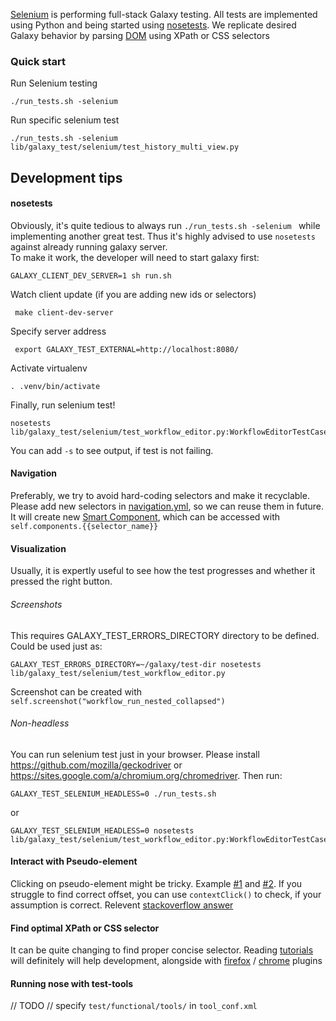 [Selenium](https://selenium-python.readthedocs.io/) is performing full-stack Galaxy testing. 
All tests are implemented using Python and being started using [nosetests](https://nose.readthedocs.io/en/latest/).
We replicate desired Galaxy behavior by parsing [DOM](https://developer.mozilla.org/en-US/docs/Web/API/Document_Object_Model/Introduction)
using XPath or CSS selectors
 
### Quick start
Run Selenium testing
```
./run_tests.sh -selenium
```

Run specific selenium test 
```
./run_tests.sh -selenium lib/galaxy_test/selenium/test_history_multi_view.py
```


## Development tips

#### nosetests
Obviously, it's quite tedious to always run ```./run_tests.sh -selenium ``` while implementing another great test. 
Thus it's highly advised to use ```nosetests``` against already running galaxy server.  
To make it work, the developer will need to start galaxy first:

```
GALAXY_CLIENT_DEV_SERVER=1 sh run.sh
```

Watch client update (if you are adding new ids or selectors)
```
 make client-dev-server
```

Specify server address
```
 export GALAXY_TEST_EXTERNAL=http://localhost:8080/
 ```

Activate virtualenv
```
. .venv/bin/activate
```
Finally, run selenium test!
```
nosetests lib/galaxy_test/selenium/test_workflow_editor.py:WorkflowEditorTestCase.test_data_input
```

You can add ```-s``` to see output, if test is not failing.

#### Navigation
Preferably, we try to avoid hard-coding selectors and make it recyclable. Please add new selectors in [navigation.yml](https://github.com/galaxyproject/galaxy/blob/dev/lib/galaxy/selenium/navigation.yml), 
so we can reuse them in future. It will create new [Smart Component](https://github.com/galaxyproject/galaxy/blob/dev/lib/galaxy/selenium/smart_components.py),
which can be accessed with ```self.components.{{selector_name}}```

#### Visualization
Usually, it is expertly useful to see how the test progresses and whether it pressed the right button.

###### Screenshots

This requires GALAXY_TEST_ERRORS_DIRECTORY directory to be defined. Could be used just as:
```
GALAXY_TEST_ERRORS_DIRECTORY=~/galaxy/test-dir nosetests lib/galaxy_test/selenium/test_workflow_editor.py
```
Screenshot can be created with ```self.screenshot("workflow_run_nested_collapsed")```
###### Non-headless

You can run selenium test just in your browser. Please install https://github.com/mozilla/geckodriver or 
https://sites.google.com/a/chromium.org/chromedriver. Then run:
```
GALAXY_TEST_SELENIUM_HEADLESS=0 ./run_tests.sh
```

or 

```
GALAXY_TEST_SELENIUM_HEADLESS=0 nosetests lib/galaxy_test/selenium/test_workflow_editor.py:WorkflowEditorTestCase.test_data_input
```

#### Interact with  Pseudo-element

Clicking on pseudo-element might be tricky. Example [#1](https://github.com/galaxyproject/galaxy/pull/9618/files#diff-4f3bb5eeab58236fac89f79e4b5e6c4eR94) and 
[#2](https://github.com/galaxyproject/galaxy/pull/9618/files#diff-4f3bb5eeab58236fac89f79e4b5e6c4eR94https://github.com/galaxyproject/galaxy/pull/9618/files#diff-4f3bb5eeab58236fac89f79e4b5e6c4eR94). 
If you struggle to find correct offset, you can use ```contextClick()```
to check, if your assumption is correct.
 Relevent [stackoverflow answer](https://stackoverflow.com/questions/45427223/click-on-pseudo-element-using-selenium/46557381#46557381)
 
#### Find optimal XPath or CSS selector

It can be quite changing to find proper concise selector. Reading [tutorials](https://medium.com/dataflow-kit/css-selectors-vs-xpath-f368b431c9dc)
will definitely will help development, alongside with [firefox](https://addons.mozilla.org/en-US/firefox/addon/try-xpath/) / [chrome](https://chrome.google.com/webstore/detail/xpath-finder/ihnknokegkbpmofmafnkoadfjkhlogph?hl=en) 
plugins

#### Running nose with test-tools
// TODO
// specify ```test/functional/tools/``` in ```tool_conf.xml```